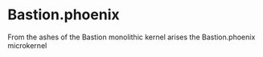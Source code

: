 # Bastion.phoenix

From the ashes of the Bastion monolithic kernel arises the Bastion.phoenix microkernel


